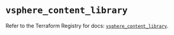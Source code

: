 # `vsphere_content_library`

Refer to the Terraform Registry for docs: [`vsphere_content_library`](https://registry.terraform.io/providers/vmware/vsphere/2.15.0/docs/resources/content_library).
